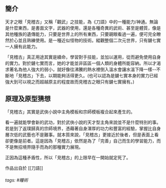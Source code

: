簡介
---
天才之眼「見稽古」又稱「觀武」之技能，為《刀語》中的一種能力/神通。無論是什麼東西，是書面文字，武器的使用，還是各種奇異的武術、甚至是體質，像是其他種族的遺傳能力，只要是世界上的所有東西，只要親眼看過一遍，便可完全瞭然於心並且熟練使用。是一種近似怪物的技術。縱觀整個二次元世界，只有鑢七實一人擁有此能力。

「見稽古」真正用途其實是續命，學習對手技能，並加以運用，從而避免使用自身的實力。對於鑢七實而言，她的才能並非區區一個人類的身體所能容納。所以才渴求著名為他人強大的弱小，就好像往沸騰的熱水裡倒入溫水會讓水溫下降一樣--不斷地「見稽古」下去，以期能夠活得更久。(也可以認為是鑢七實本身的實力已經強大到可以視之而超越原主的程度故而見稽古之眼只有鑢七實擁有。)

原理及原型猜想
---
「見稽古」其實是武俠小說中主角模板和宗師模板複合起來產生的。

看一遍就能學會新的武功，對於武俠小說的天才型主角來說並不是什麼特別的事。若是到了返璞歸真的宗師境界，憑藉著自身渾厚的功力和豐富的經驗，掌握比自身層次低的武藝也不是難事。就本質來說，「見稽古」更接近於後者，但是表面上看卻更像是前者。這是因為「見稽古」依然是為了「完善」自己而生的學習能力，而不是無招境界隨手而為的那種實力展現。

正因為這種矛盾性，所以「見稽古」的上限早在一開始就定死了。

作品出自於 [[刀語]]
###### tags: #瞳術